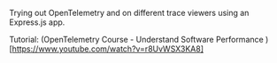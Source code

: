 Trying out OpenTelemetry and on different trace viewers using an Express.js app.

Tutorial: (OpenTelemetry Course - Understand Software Performance
)[https://www.youtube.com/watch?v=r8UvWSX3KA8]
